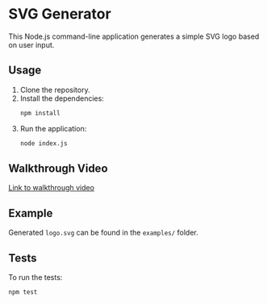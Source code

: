 # SVG Generator

This Node.js command-line application generates a simple SVG logo based on user input.

## Usage

1. Clone the repository.
2. Install the dependencies:
    ```bash
    npm install
    ```
3. Run the application:
    ```bash
    node index.js
    ```

## Walkthrough Video

[Link to walkthrough video](#) <!-- Replace with actual video link -->

## Example

Generated `logo.svg` can be found in the `examples/` folder.

## Tests

To run the tests:
```bash
npm test
